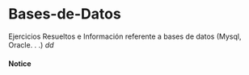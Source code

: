 # Bases-de-Datos
Ejercicios Resueltos e Información referente a bases de datos (Mysql, Oracle. . .)
<i class="fa-brands fa-markdown">dd</i>
####  Notice